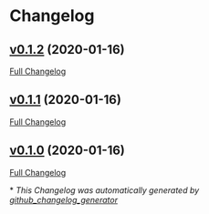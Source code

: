 # Changelog

## [v0.1.2](https://github.com/itinerisltd/twoohoh/tree/v0.1.2) (2020-01-16)

[Full Changelog](https://github.com/itinerisltd/twoohoh/compare/v0.1.1...v0.1.2)

## [v0.1.1](https://github.com/itinerisltd/twoohoh/tree/v0.1.1) (2020-01-16)

[Full Changelog](https://github.com/itinerisltd/twoohoh/compare/v0.1.0...v0.1.1)

## [v0.1.0](https://github.com/itinerisltd/twoohoh/tree/v0.1.0) (2020-01-16)

[Full Changelog](https://github.com/itinerisltd/twoohoh/compare/cdd1ce7e37394bf2c429a121ac84a3a9f121cabd...v0.1.0)



\* *This Changelog was automatically generated by [github_changelog_generator](https://github.com/github-changelog-generator/github-changelog-generator)*
